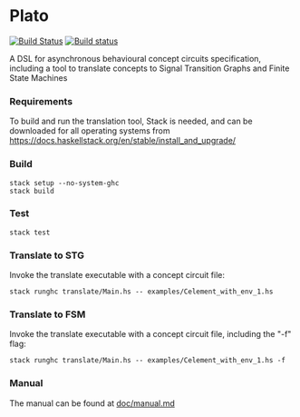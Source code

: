 # Plato

[![Build Status](https://travis-ci.org/tuura/plato.svg?branch=master)](https://travis-ci.org/tuura/plato)
[![Build status](https://ci.appveyor.com/api/projects/status/eyfuyi0v9v1ulcgn?svg=true)](https://ci.appveyor.com/project/jrbeaumont/plato-9uatd)

A DSL for asynchronous behavioural concept circuits specification, including a tool to translate concepts to Signal Transition Graphs
and Finite State Machines

### Requirements

To build and run the translation tool, Stack is needed, and can be downloaded for all operating systems from
<https://docs.haskellstack.org/en/stable/install_and_upgrade/>

### Build

	stack setup --no-system-ghc
	stack build

### Test

	stack test

### Translate to STG

Invoke the translate executable with a concept circuit file:

	stack runghc translate/Main.hs -- examples/Celement_with_env_1.hs

### Translate to FSM

Invoke the translate executable with a concept circuit file, including the "-f" flag:

	stack runghc translate/Main.hs -- examples/Celement_with_env_1.hs -f

### Manual

The manual can be found at [doc/manual.md](https://github.com/tuura/plato/blob/master/doc/manual.md)
